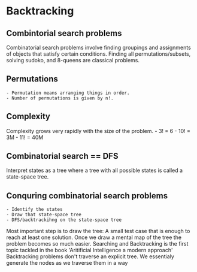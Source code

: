 # Backtracking
## Combintorial search problems
Combinatorial search problems involve finding groupings and assignments of objects that satisfy certain conditions. Finding all permutations/subsets, solving sudoko, and 8-queens are classical problems.

## Permutations
    - Permutation means arranging things in order.
    - Number of permutations is given by n!.

## Complexity
Complexity grows very rapidly with the size of the problem.
    - 3! = 6
    - 10! = 3M
    - 11! = 40M

## Combinatorial search == DFS
Interpret states as a tree where a tree with all possible states is called a state-space tree.

## Conquring combinatorial search problems
    - Identify the states
    - Draw that state-space tree
    - DFS/backtrackihng on the state-space tree
Most important step is to draw the tree: A small test case that is enough to reach at least one solution. Once we draw a mental map of the tree the problem becomes so much easier.
Searching and Backtracking is the first topic tackled in the book 'Aritificial Intelligence a modern approach'
Backtracking problems don't traverse an explicit tree. We essentialy generate the nodes as we traverse them in a way
